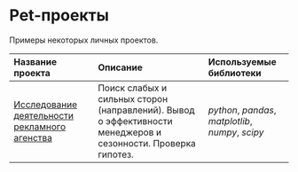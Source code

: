 # Pet-проекты
Примеры некоторых личных проектов.


| Название проекта | Описание | Используемые библиотеки | 
| :---------------------- | :---------------------- | :---------------------- |
| [Исследование деятельности рекламного агенства](advertising) |Поиск слабых и сильных сторон (направлений). Вывод о эффективности менеджеров и сезонности. Проверка гипотез.| *python*, *pandas*, *matplotlib*, *numpy*, *scipy* |
